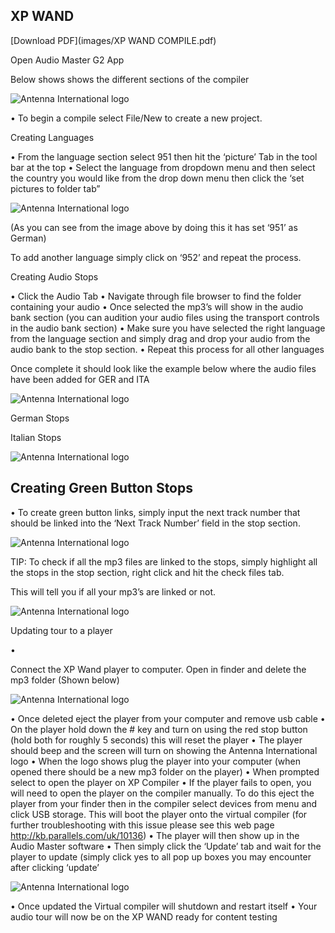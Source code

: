 ## XP WAND



[Download PDF](images/XP WAND COMPILE.pdf)

Open Audio Master G2 App










Below shows shows the different sections of the compiler




![Antenna International logo](/images/xpwandsc_1.png)




























•	To begin a compile select File/New to create a new project. 

Creating Languages

•	From the language section select 951 then hit the ‘picture’ Tab in the tool bar at the top
•	Select the language from dropdown menu and then select the country you would like from the drop down menu then click the ‘set pictures to folder tab”





![Antenna International logo](/images/xpwandsc2.png)

















(As you can see from the image above by doing this it has set ‘951’ as German)

To add another language simply click on ‘952’ and repeat the process.



Creating Audio Stops


•	Click the Audio Tab
•	Navigate through file browser to find the folder containing your audio
•	Once selected the mp3’s will show in the audio bank section (you can audition your audio files using the transport controls in the audio bank section)
•	Make sure you have selected the right language from the language section and simply drag and drop your audio from the audio bank to the stop section.
•	Repeat this process for all other languages

Once complete it should look like the example below where the audio files have been added for GER and ITA



![Antenna International logo](/images/xpwand_3.png)




















German Stops























Italian Stops


![Antenna International logo](/images/xpwand_4.png)


## Creating Green Button Stops

•	To create green button links, simply input the next track number that should be linked into the ‘Next Track Number’ field in the stop section. 



![Antenna International logo](/images/xpwand_5.png)























TIP: To check if all the mp3 files are linked to the stops, simply highlight all the stops in the stop section, right click and hit the check files tab. 

This will tell you if all your mp3’s are linked or not.


![Antenna International logo](/images/xpwand_6.png)













Updating tour to a player

•	

Connect the XP Wand player to computer. Open in finder and delete the mp3 folder (Shown below)




![Antenna International logo](/images/xpwand_7.png)











•	Once deleted eject the player from your computer and remove usb cable
•	On the player hold down the # key and turn on using the red stop button (hold both for roughly 5 seconds) this will reset the player
•	The player should beep and the screen will turn on showing the Antenna International logo 
•	When the logo shows plug the player into your computer (when opened there should be a new mp3 folder on the player)
•	When prompted select to open the player on XP Compiler
•	If the player fails to open, you will need to open the player on the compiler manually. To do this eject the player from your finder then in the compiler select devices from menu and click USB storage. This will boot the player onto the virtual compiler (for further troubleshooting with this issue please see this web page http://kb.parallels.com/uk/10136) 
•	The player will then show up in the Audio Master software
•	Then simply click the ‘Update’ tab and wait for the player to update (simply click yes to all pop up boxes you may encounter after clicking ‘update’





![Antenna International logo](/images/xpwand_7.png)









•	Once updated the Virtual compiler will shutdown and restart itself
•	Your audio tour will now be on the XP WAND ready for content testing
